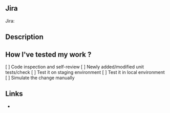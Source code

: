 ## Jira
Jira: <!-- ex. DOPS-12345 -->

## Description
<!--- Describe your changes in detail -->


## How I've tested my work ?

[ ] Code inspection and self-review
[ ] Newly added/modified unit tests/check
[ ] Test it on staging environment
[ ] Test it in local environment
[ ] Simulate the change manually

<!-- You can add explications, test results and/or screenshots. -->

## Links
<!-- Links to documentation or referrer to another pull request. -->
- 


<!-- Please do not force push to your PR's branch after you have created your PR, as doing so forces us to review the whole PR again. This makes it harder for us to review your work because we don't know what has changed. -->
